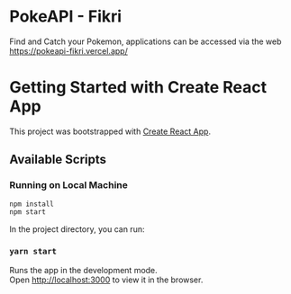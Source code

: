 # PokeAPI - Fikri
Find and Catch your Pokemon, applications can be accessed via the web https://pokeapi-fikri.vercel.app/


# Getting Started with Create React App

This project was bootstrapped with [Create React App](https://github.com/facebook/create-react-app).

## Available Scripts

### Running on Local Machine
```bash
npm install
npm start 
```

In the project directory, you can run:

### `yarn start`

Runs the app in the development mode.\
Open [http://localhost:3000](http://localhost:3000) to view it in the browser.